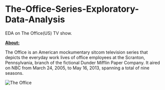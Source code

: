 # The-Office-Series-Exploratory-Data-Analysis
EDA on The Office(US) TV show. 

**[About:](https://en.wikipedia.org/wiki/The_Office_(American_TV_series))**
   <p>The Office is an American mockumentary sitcom television series that depicts the everyday work lives of office employees at the Scranton, Pennsylvania, branch of the fictional Dunder Mifflin Paper Company. It aired on NBC from March 24, 2005, to May 16, 2013, spanning a total of nine seasons.</p>
   
![The Office](http://4.bp.blogspot.com/-XnRa5HoSlZY/TXBZwqT37SI/AAAAAAAAEYo/jrwFWadzQiM/s1600/michaelscottslastsupper.jpg)
   
   

